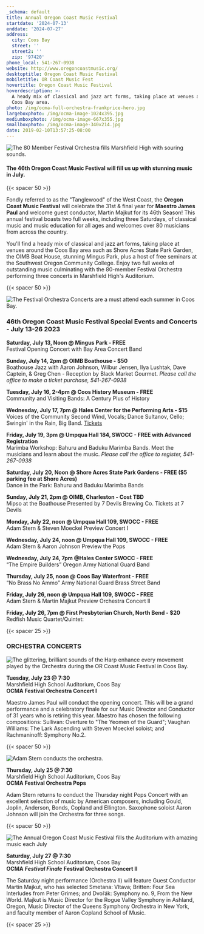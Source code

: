 ```yaml
---
_schema: default
title: Annual Oregon Coast Music Festival
startdate: '2024-07-13'
enddate: '2024-07-27'
address:
  city: Coos Bay
  street: ''
  street2: ''
  zip: '97420'
phone_local: 541-267-0938
website: http://www.oregoncoastmusic.org/
desktoptitle: Oregon Coast Music Festival
mobiletitle: OR Coast Music Fest
hovertitle: Oregon Coast Music Festival
hoverdescription: >-
  A heady mix of classical and jazz art forms, taking place at venues around the
  Coos Bay area. 
photo: /img/ocma-full-orchestra-frankprice-hero.jpg
largeboxphoto: /img/ocma-image-1024x395.jpg
mediumboxphoto: /img/ocma-image-667x355.jpg
smallboxphoto: /img/ocma-image-340x214.jpg
date: 2019-02-10T13:57:25-08:00
---
```

![The 80 Member Festival Orchestra fills Marshfield High with souring sounds.](/img/ocma-pops-concert-frankprice-web.jpg "The Annual Oregon Coast Music Festival in Coos Bay - Photo by Frank Price")

#### **The 46th Oregon Coast Music Festival will fill us up with stunning music in July.**

{{< spacer 50 >}}

Fondly referred to as the "Tanglewood" of the West Coast, the **Oregon Coast Music Festival** will celebrate the 31st & final year for **Maestro James Paul** and welcome guest conductor, Martin Majkut for its 46th Season! This annual festival boasts two full weeks, including three Saturdays, of classical music and music education for all ages and welcomes over 80 musicians from across the country.

You'll find a heady mix of classical and jazz art forms, taking place at venues around the Coos Bay area such as Shore Acres State Park Garden, the OIMB Boat House, stunning Mingus Park, plus a host of free seminars at the Southwest Oregon Community College. Enjoy two full weeks of outstanding music culminating with the 80-member Festival Orchestra performing three concerts in Marshfield High's Auditorium.&nbsp;

{{< spacer 50 >}}

![The Festival Orchestra Concerts are a must attend each summer in Coos Bay.](/img/ocma-orchestra-frankprice-web.jpg "The Oregon Coast Music Festival Orchestra - Photo by Frank Price")

### 46th Oregon Coast Music Festival Special Events and Concerts - July 13-26 2023

**Saturday, July 13, Noon @ Mingus Park - FREE**<br>Festival Opening Concert with Bay Area Concert Band

**Sunday, July  14, 2pm @ OIMB Boathouse - $50**<br>Boathouse Jazz with Aaron Johnson, Wilbur Jensen, Ilya Lushtak, Dave Captein, & Greg Chen -&nbsp;Reception by Black Market Gourmet. *Please call the office to make a ticket purchase, 541-267-0938*

**Tuesday, July 16, 2-4pm @ Coos History Museum - FREE**<br>Community and Visiting Bands: A Century Plus of History

**Wednesday, July 17, 7pm @ Hales Center for the Performing Arts - $15**<br>Voices of the Community Second Wind, Vocals; Dance Sultanov, Cello; Swingin' in the Rain, Big Band. [Tickets](https://checkout.square.site/merchant/SJZJJSCY29RN4/checkout/EIWVWQBJYWQUZNGYFURES7UF)

**Friday, July 19,  3pm @ Umpqua Hall 184, SWOCC - FREE with Advanced Registration**<br>Marimba Workshop: Bahuru and Baduku Marimba Bands. Meet the musicians and learn about the music. *Please call the office to register, 541-267-0938*

**Saturday, July 20, Noon @ Shore Acres State Park Gardens - FREE ($5 parking fee at Shore Acres)**<br>Dance in the Park: Bahuru and Baduku Marimba Bands

**Sunday, July 21, 2pm @ OIMB, Charleston - Cost TBD**<br>Mipso at the Boathouse&nbsp;Presented by 7 Devils Brewing Co. Tickets at 7 Devils

**Monday, July 22, noon @ Umpqua Hall 109, SWOCC - FREE**<br>Adam Stern & Steven Moeckel Preview Concert I&nbsp;

**Wednesday, July 24, noon @ Umpqua Hall 109, SWOCC - FREE**<br>Adam Stern & Aaron Johnson Preview the Pops&nbsp;

**Wednesday, July 24, 7pm @Hales Center SWOCC - FREE**<br>“The Empire Builders” Oregon Army National Guard Band

**Thursday, July 25, noon @ Coos Bay Waterfront - FREE**<br>“No Brass No Ammo” Army National Guard Brass Street Band

**Friday, July 26, noon @ Umpqua Hall 109, SWOCC - FREE**<br>Adam Stern & Martin Majkut Preview Orchestra Concert II&nbsp;

**Friday, July 26, 7pm @ First Presbyterian Church, North Bend - $20**<br>Redfish Music Quartet/Quintet:

{{< spacer 25 >}}

### ORCHESTRA CONCERTS

![The glittering, brilliant sounds of the Harp enhance every movement played by the Orchestra during the OR Coast Music Festival in Coos Bay.](/img/ocma-harpist-frankprice-web.jpg "The Orchestra features the glittering sounds of the harp - Photo by Frank Price")

**Tuesday, July 23 @ 7:30**<br>Marshfield High School Auditorium, Coos Bay<br>**OCMA Festival Orchestra Concert I**&nbsp;

Maestro James Paul will conduct the opening concert. This will be a grand performance and a celebratory finale for our Music Director and Conductor of 31 years who is retiring this year. Maestro has chosen the following compositions: Sullivan: Overture to "The Yeomen of the Guard"; Vaughan Williams: The Lark Ascending with Steven Moeckel soloist; and Rachmaninoff: Symphony No.2.

{{< spacer 50 >}}

![Adam Stern conducts the orchestra.](/img/ocma-pops-concert-frankprice-web.jpg "Photograph Courtesy Frank Price")

**Thursday, July 25 @ 7:30**<br>Marshfield High School Auditorium, Coos Bay<br>**OCMA Festival Orchestra Pops**

Adam Stern returns to conduct the Thursday night Pops Concert with an excellent selection of music by American composers, including Gould, Joplin, Anderson, Bonds, Copland and Ellington. Saxophone soloist Aaron Johnson will join the Orchestra for three songs.

{{< spacer 50 >}}

![The Annual Oregon Coast Music Festival fills the Auditorium with amazing music each July](/img/ocma-cellist-frankprice-web.jpg "The Annual Oregon Coast Music Festival fills the Auditorium with amazing music each July - Photo by Frank Price")

**Saturday, July 27 @ 7:30**<br>Marshfield High School Auditorium, Coos Bay<br>**OCMA** ***Festival Finale*** **Festival Orchestra Concert II**&nbsp;

The Saturday night performance (Orchestra II) will feature Guest Conductor Martin Majkut, who has selected Smetana: Vltava; Britten: Four Sea Interludes from Peter Grimes; and Dvořák: Symphony no. 9, From the New World. Majkut is Music Director for the Rogue Valley Symphony in Ashland, Oregon, Music Director of the Queens Symphony Orchestra in New York, and faculty member of Aaron Copland School of Music.

{{< spacer 25 >}}
